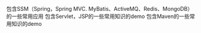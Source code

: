 包含SSM（Spring，Spring MVC. MyBatis、ActiveMQ、Redis、MongoDB）的一些常用应用
包含Servlet，JSP的一些常用知识的demo
包含Maven的一些常用知识的demo
